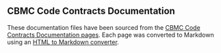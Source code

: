 ## CBMC Code Contracts Documentation

These documentation files have been sourced from the [CBMC Code Contracts Documentation pages](https://diffblue.github.io/cbmc/contracts-user.html). Each page was converted to Markdown using an [HTML to Markdown converter](https://codebeautify.org/html-to-markdown).
